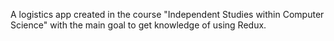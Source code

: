A logistics app created in the course "Independent Studies within Computer Science" with the main goal to get knowledge of using Redux.
